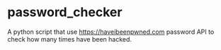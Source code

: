 # password_checker
A python script that use https://haveibeenpwned.com password API to check how many times have been hacked.

